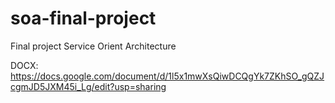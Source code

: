 # soa-final-project
Final project Service Orient Architecture

DOCX: https://docs.google.com/document/d/1l5x1mwXsQiwDCQgYk7ZKhSO_gQZJcgmJD5JXM45i_Lg/edit?usp=sharing